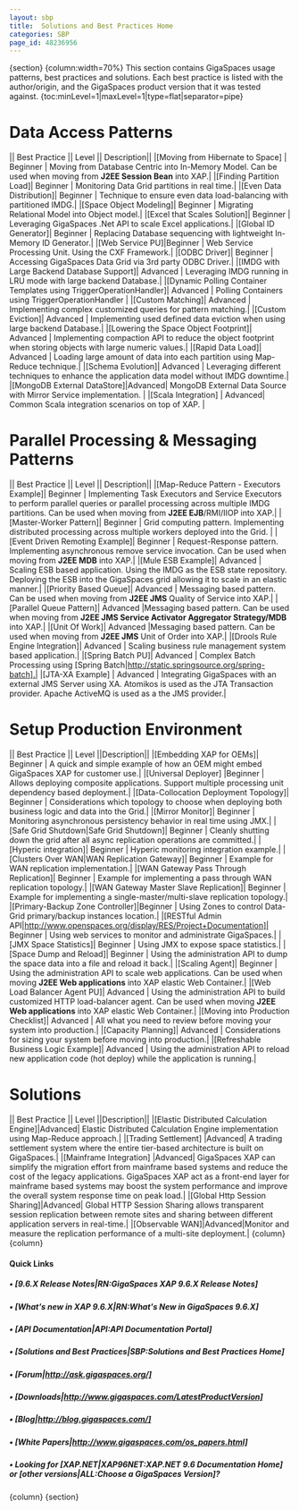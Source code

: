 ```yaml
---
layout: sbp
title:  Solutions and Best Practices Home
categories: SBP
page_id: 48236956
---
```


{section}
{column:width=70%}
This section contains GigaSpaces usage patterns, best practices and solutions. Each best practice is listed with the author/origin, and the GigaSpaces product version that it was tested against.
{toc:minLevel=1|maxLevel=1|type=flat|separator=pipe}

# Data Access Patterns
|| Best Practice || Level || Description||
|[Moving from Hibernate to Space] | Beginner | Moving from Database Centric into In-Memory Model. Can be used when moving from **J2EE Session Bean** into XAP.|
|[Finding Partition Load]| Beginner | Monitoring Data Grid partitions in real time.|
|[Even Data Distribution]| Beginner | Technique to ensure even data load-balancing with partitioned IMDG.|
|[Space Object Modeling]| Beginner | Migrating Relational Model into Object model.|
|[Excel that Scales Solution]| Beginner | Leveraging GigaSpaces .Net API to scale Excel applications.|
|[Global ID Generator]| Beginner | Replacing Database sequencing with lightweight In-Memory ID Generator.|
|[Web Service PU]|Beginner | Web Service Processing Unit. Using the CXF Framework.|
|[ODBC Driver]| Beginner | Accessing GigaSpaces Data Grid via 3rd party ODBC Driver.|
|[IMDG with Large Backend Database Support]| Advanced | Leveraging IMDG running in LRU mode with large backend Database.|
|[Dynamic Polling Container Templates using TriggerOperationHandler]| Advanced | Polling Containers using TriggerOperationHandler |
|[Custom Matching]| Advanced | Implementing complex customized queries for pattern matching.|
|[Custom Eviction]| Advanced | Implementing used defined data eviction when using large backend Database.|
|[Lowering the Space Object Footprint]| Advanced | Implementing compaction API to reduce the object footprint when storing objects with large numeric values.|
|[Rapid Data Load]| Advanced | Loading large amount of data into each partition using Map-Reduce technique.|
|[Schema Evolution]| Advanced | Leveraging different techniques to enhance the application data model without IMDG downtime.|
|[MongoDB External DataStore]|Advanced| MongoDB External Data Source with Mirror Service implementation. |
|[Scala Integration] | Advanced| Common Scala integration scenarios on top of XAP. |

# Parallel Processing & Messaging Patterns
|| Best Practice || Level || Description||
|[Map-Reduce Pattern - Executors Example]| Beginner | Implementing Task Executors and Service Executors to perform parallel queries or parallel processing across multiple IMDG partitions. Can be used when moving from **J2EE EJB**/RMI/IIOP into XAP.|
|[Master-Worker Pattern]| Beginner | Grid computing pattern. Implementing distributed processing across multiple workers deployed into the Grid. |
|[Event Driven Remoting Example]| Beginner | Request-Response pattern. Implementing asynchronous remove service invocation. Can be used when moving from **J2EE MDB** into XAP.|
|[Mule ESB Example]| Advanced | Scaling ESB based application. Using the IMDG as the ESB state repository. Deploying the ESB into the GigaSpaces grid allowing it to scale in an elastic manner.|
|[Priority Based Queue]| Advanced | Messaging based pattern. Can be used when moving from **J2EE JMS** Quality of Service into XAP.|
|[Parallel Queue Pattern]| Advanced |Messaging based pattern. Can be used when moving from **J2EE JMS Service Activator Aggregator Strategy/MDB** into XAP.|
|[Unit Of Work]| Advanced |Messaging based pattern. Can be used when moving from **J2EE JMS** Unit of Order into XAP.|
|[Drools Rule Engine Integration]| Advanced | Scaling business rule management system based application.|
|[Spring Batch PU]| Advanced | Complex Batch Processing using [Spring Batch|http://static.springsource.org/spring-batch].|
|[JTA-XA Example] | Advanced | Integrating GigaSpaces with an external JMS Server using XA. Atomikos is used as the JTA Transaction provider. Apache ActiveMQ is used as a the JMS provider.|

# Setup Production Environment
|| Best Practice || Level ||Description||
|[Embedding XAP for OEMs]| Beginner | A quick and simple example of how an OEM might embed GigaSpaces XAP for customer use.|
|[Universal Deployer] |Beginner | Allows deploying composite applications. Support multiple processing unit dependency based deployment.|
|[Data-Collocation Deployment Topology]| Beginner | Considerations which topology to choose when deploying both business logic and data into the Grid.|
|[Mirror Monitor]| Beginner | Monitoring asynchronous persistency behavior in real time using JMX.|
|[Safe Grid Shutdown|Safe Grid Shutdown]| Beginner | Cleanly shutting down the grid after all async replication operations are committed.|
|[Hyperic integration]| Beginner | Hyperic monitoring integration example.|
|[Clusters Over WAN|WAN Replication Gateway]| Beginner | Example for WAN replication implementation.|
|[WAN Gateway Pass Through Replication]| Beginner | Example for implementing a pass through WAN replication topology.|
|[WAN Gateway Master Slave Replication]| Beginner | Example for implementing a single-master/multi-slave replication topology.|
|[Primary-Backup Zone Controller]|Beginner | Using Zones to control Data-Grid primary/backup instances location.|
|[RESTful Admin API|http://www.openspaces.org/display/RES/Project+Documentation]| Beginner | Using web services to monitor and administrate GigaSpaces.|
|[JMX Space Statistics]| Beginner | Using JMX to expose space statistics.|
|[Space Dump and Reload]| Beginner | Using the administration API to dump the space data into a file and reload it back.|
|[Scaling Agent]| Beginner | Using the administration API to scale web applications. Can be used when moving **J2EE Web applications** into XAP elastic Web Container.|
|[Web Load Balancer Agent PU]| Advanced | Using the administration API to build customized HTTP load-balancer agent. Can be used when moving **J2EE Web applications** into XAP elastic Web Container.|
|[Moving into Production Checklist]| Advanced | All what you need to review before moving your system into production.|
|[Capacity Planning]| Advanced | Considerations for sizing your system before moving into production.|
|[Refreshable Business Logic Example]| Advanced | Using the administration API to reload new application code (hot deploy) while the application is running.|

# Solutions
|| Best Practice || Level ||Description||
|[Elastic Distributed Calculation Engine]|Advanced| Elastic Distributed Calculation Engine implementation using Map-Reduce approach.|
|[Trading Settlement] |Advanced| A trading settlement system where the entire tier-based architecture is built on GigaSpaces.|
|[Mainframe Integration] |Advanced| GigaSpaces XAP can simplify the migration effort from mainframe based systems and reduce the cost of the legacy applications. GigaSpaces XAP act as a front-end layer for mainframe based systems may boost the system performance and improve the overall system response time on peak load.|
|[Global Http Session Sharing]|Advanced| Global HTTP Session Sharing allows transparent session replication between remote sites and sharing between different application servers in real-time.|
|[Observable WAN]|Advanced|Monitor and measure the replication performance of a multi-site deployment.|
{column}
{column}

#### Quick Links

##### • [9.6.X Release Notes|RN:GigaSpaces XAP 9.6.X Release Notes]

##### • [What's new in XAP 9.6.X|RN:What's New in GigaSpaces 9.6.X]

##### • [API Documentation|API:API Documentation Portal]

##### • [Solutions and Best Practices|SBP:Solutions and Best Practices Home]

##### • [Forum|http://ask.gigaspaces.org/]

##### • [Downloads|http://www.gigaspaces.com/LatestProductVersion]

##### • [Blog|http://blog.gigaspaces.com/]

##### • [White Papers|http://www.gigaspaces.com/os_papers.html]

##### • Looking for **[XAP.NET|XAP96NET:XAP.NET 9.6 Documentation Home]** or **[other versions|ALL:Choose a GigaSpaces Version]**?

{column}
{section}